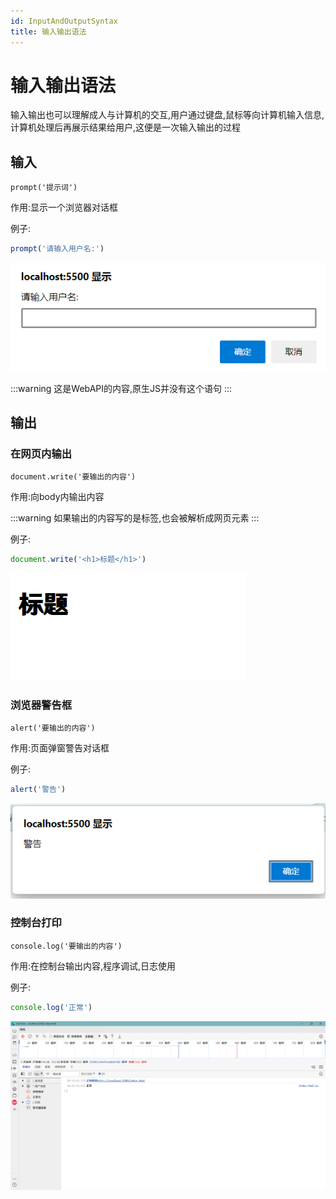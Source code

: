 ```yaml
---
id: InputAndOutputSyntax
title: 输入输出语法
---
```


# 输入输出语法

输入输出也可以理解成人与计算机的交互,用户通过键盘,鼠标等向计算机输入信息,计算机处理后再展示结果给用户,这便是一次输入输出的过程

## 输入

`prompt('提示词')`

作用:显示一个浏览器对话框

例子:

```js showLineNumbers
prompt('请输入用户名:')
```

![6-5](Assets/07d2cb663e19c26a6bd53d0ea1ee821272a8344f.png)

:::warning
这是WebAPI的内容,原生JS并没有这个语句
:::

## 输出

### 在网页内输出

`document.write('要输出的内容')`

作用:向body内输出内容

:::warning
如果输出的内容写的是标签,也会被解析成网页元素
:::

例子:

```js showLineNumbers
document.write('<h1>标题</h1>')
```

![06f098f5124bea0314632a338a35a3e2a3df9437](Assets/06f098f5124bea0314632a338a35a3e2a3df9437.png)

### 浏览器警告框

`alert('要输出的内容')`

作用:页面弹窗警告对话框

例子:

```js showLineNumbers
alert('警告')
```

![a9b090c2ff6b174a0e495a6529a949338ba01485](Assets/a9b090c2ff6b174a0e495a6529a949338ba01485.png)

### 控制台打印

`console.log('要输出的内容')`

作用:在控制台输出内容,程序调试,日志使用

例子:

```js showLineNumbers
console.log('正常')
```

![5d2e0cf37582c7fd0de3af45a746b109c507357f](Assets/5d2e0cf37582c7fd0de3af45a746b109c507357f.png)
